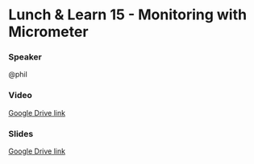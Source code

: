 # Lunch & Learn 15 - Monitoring with Micrometer

### Speaker
@phil

### Video
[Google Drive link](https://drive.google.com/open?id=1S8xlQ_OjmPUw7DslUK6_TrBwt4KlbUPE)

### Slides
[Google Drive link](https://drive.google.com/open?id=1Odi712J851nG9X_vK3jRWBsG74orApFa)
